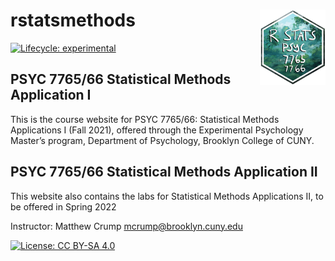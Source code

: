 # rstatsmethods <a href='https:/crumplab.github.io/rstatsmethods'><img src='man/figures/logo.png' align="right" height="120.5" /></a>

<!-- badges: start -->
[![Lifecycle: experimental](https://img.shields.io/badge/lifecycle-experimental-orange.svg)](https://www.tidyverse.org/lifecycle/#experimental)
<!-- badges: end -->

## PSYC 7765/66 Statistical Methods Application I

This is the course website for PSYC 7765/66: Statistical Methods Applications I (Fall 2021), offered through the Experimental Psychology Master’s program, Department of Psychology, Brooklyn College of CUNY. 

## PSYC 7765/66 Statistical Methods Application II

This website also contains the labs for Statistical Methods Applications II, to be offered in Spring 2022

Instructor: Matthew Crump
[mcrump@brooklyn.cuny.edu](mcrump@brooklyn.cuny.edu)

[![License: CC BY-SA 4.0](https://img.shields.io/badge/License-CC%20BY--SA%204.0-lightgrey.svg)](https://creativecommons.org/licenses/by-sa/4.0/)
